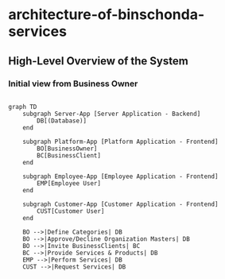 # architecture-of-binschonda-services

## High-Level Overview of the System

### Initial view from Business Owner

```mermai

graph TD
    subgraph Server-App [Server Application - Backend]
        DB[(Database)]
    end

    subgraph Platform-App [Platform Application - Frontend]
        BO[BusinessOwner]
        BC[BusinessClient]
    end

    subgraph Employee-App [Employee Application - Frontend]
        EMP[Employee User]
    end

    subgraph Customer-App [Customer Application - Frontend]
        CUST[Customer User]
    end

    BO -->|Define Categories| DB
    BO -->|Approve/Decline Organization Masters| DB
    BO -->|Invite BusinessClients| BC
    BC -->|Provide Services & Products| DB
    EMP -->|Perform Services| DB
    CUST -->|Request Services| DB

```